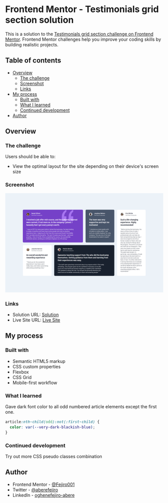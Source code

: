 # Frontend Mentor - Testimonials grid section solution

This is a solution to the [Testimonials grid section challenge on Frontend Mentor](https://www.frontendmentor.io/challenges/testimonials-grid-section-Nnw6J7Un7). Frontend Mentor challenges help you improve your coding skills by building realistic projects. 

## Table of contents

- [Overview](#overview)
  - [The challenge](#the-challenge)
  - [Screenshot](#screenshot)
  - [Links](#links)
- [My process](#my-process)
  - [Built with](#built-with)
  - [What I learned](#what-i-learned)
  - [Continued development](#continued-development)
- [Author](#author)

## Overview

### The challenge

Users should be able to:

- View the optimal layout for the site depending on their device's screen size

### Screenshot

![Screenshot of desktop view of testimonial grid](./design/screenshot.png)

### Links

- Solution URL: [Solution]()
- Live Site URL: [Live Site](https://fejiro001.github.io/testimonials-grid-section-main/)

## My process

### Built with

- Semantic HTML5 markup
- CSS custom properties
- Flexbox
- CSS Grid
- Mobile-first workflow

### What I learned

Gave dark font color to all odd numbered article elements except the first one.

```css
article:nth-child(odd):not(:first-child) {
  color: var(--very-dark-blackish-blue);
}
```

### Continued development

Try out more CSS pseudo classes combination

## Author

- Frontend Mentor - [@Fejiro001](https://www.frontendmentor.io/profile/Fejiro001)
- Twitter - [@aberefejiro](https://www.twitter.com/aberefejiro)
- LinkedIn - [oghenefejiro-abere](https://www.linkedin.com/in/oghenefejiro-abere-487b08161/)

